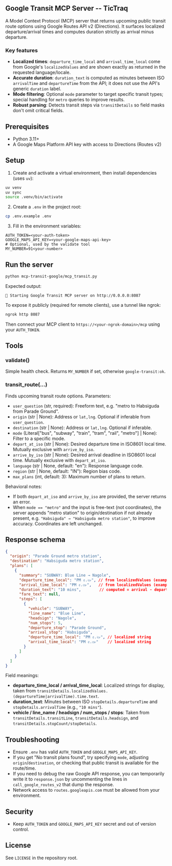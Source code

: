 ## Google Transit MCP Server -- TicTraq

A Model Context Protocol (MCP) server that returns upcoming public transit route options using Google Routes API v2 (Directions). It surfaces localized departure/arrival times and computes duration strictly as arrival minus departure.

### Key features
- **Localized times**: `departure_time_local` and `arrival_time_local` come from Google's `localizedValues` and are shown exactly as returned in the requested language/locale.
- **Accurate duration**: `duration_text` is computed as minutes between ISO `arrivalTime` and `departureTime` from the API; it does not use the API's generic `duration` label.
- **Mode filtering**: Optional `mode` parameter to target specific transit types; special handling for `metro` queries to improve results.
- **Robust parsing**: Detects transit steps via `transitDetails` so field masks don't omit critical fields.

## Prerequisites
- Python 3.11+
- A Google Maps Platform API key with access to Directions (Routes v2)

## Setup
1. Create and activate a virtual environment, then install dependencies (uses `uv`):

```bash
uv venv
uv sync
source .venv/bin/activate
```

2. Create a `.env` in the project root:

```bash
cp .env.example .env
```

3. Fill in the environment variables:

```env
AUTH_TOKEN=<your-auth-token>
GOOGLE_MAPS_API_KEY=<your-google-maps-api-key>
# Optional, used by the validate tool
MY_NUMBER=91<your-number>
```

## Run the server

```bash
python mcp-transit-google/mcp_transit.py
```

Expected output:

```
🚦 Starting Google Transit MCP server on http://0.0.0.0:8087
```

To expose it publicly (required for remote clients), use a tunnel like ngrok:

```bash
ngrok http 8087
```

Then connect your MCP client to `https://<your-ngrok-domain>/mcp` using your `AUTH_TOKEN`.

## Tools

### validate()
Simple health check. Returns `MY_NUMBER` if set, otherwise `google-transit:ok`.

### transit_route(...)
Finds upcoming transit route options. Parameters:

- `user_question` (str, required): Freeform text, e.g. "metro to Habsiguda from Parade Ground".
- `origin` (str | None): Address or `lat,lng`. Optional if inferable from `user_question`.
- `destination` (str | None): Address or `lat,lng`. Optional if inferable.
- `mode` (Literal["bus", "subway", "train", "tram", "rail", "metro"] | None): Filter to a specific mode.
- `depart_at_iso` (str | None): Desired departure time in ISO8601 local time. Mutually exclusive with `arrive_by_iso`.
- `arrive_by_iso` (str | None): Desired arrival deadline in ISO8601 local time. Mutually exclusive with `depart_at_iso`.
- `language` (str | None, default: "en"): Response language code.
- `region` (str | None, default: "IN"): Region bias code.
- `max_plans` (int, default: 3): Maximum number of plans to return.

Behavioral notes:
- If both `depart_at_iso` and `arrive_by_iso` are provided, the server returns an error.
- When `mode == "metro"` and the input is free-text (not coordinates), the server appends "metro station" to origin/destination if not already present, e.g. `"Habsiguda" → "Habsiguda metro station"`, to improve accuracy. Coordinates are left unchanged.

## Response schema

```json
{
  "origin": "Parade Ground metro station",
  "destination": "Habsiguda metro station",
  "plans": [
    {
      "summary": "SUBWAY: Blue Line → Nagole",
      "departure_time_local": "PM ৫.২৮", // from localizedValues (example locale)
      "arrival_time_local": "PM ৫.৩৮",   // from localizedValues (example locale)
      "duration_text": "10 mins",        // computed = arrival - departure
      "fare_text": null,
      "steps": [
        {
          "vehicle": "SUBWAY",
          "line_name": "Blue Line",
          "headsign": "Nagole",
          "num_stops": 5,
          "departure_stop": "Parade Ground",
          "arrival_stop": "Habsiguda",
          "departure_time_local": "PM ৫.২৮", // localized string
          "arrival_time_local": "PM ৫.৩৮"    // localized string
        }
      ]
    }
  ]
}
```

Field meanings:
- **departure_time_local / arrival_time_local**: Localized strings for display, taken from `transitDetails.localizedValues.(departureTime|arrivalTime).time.text`.
- **duration_text**: Minutes between ISO `stopDetails.departureTime` and `stopDetails.arrivalTime` (e.g., `"10 mins"`).
- **vehicle / line_name / headsign / num_stops / stops**: Taken from `transitDetails.transitLine`, `transitDetails.headsign`, and `transitDetails.stopCount/stopDetails`.

## Troubleshooting
- Ensure `.env` has valid `AUTH_TOKEN` and `GOOGLE_MAPS_API_KEY`.
- If you get "No transit plans found", try specifying `mode`, adjusting `origin`/`destination`, or checking that public transit is available for the route/time.
- If you need to debug the raw Google API response, you can temporarily write it to `response.json` by uncommenting the lines in `call_google_routes_v2` that dump the response.
- Network access to `routes.googleapis.com` must be allowed from your environment.

## Security
- Keep `AUTH_TOKEN` and `GOOGLE_MAPS_API_KEY` secret and out of version control.

## License
See `LICENSE` in the repository root.


